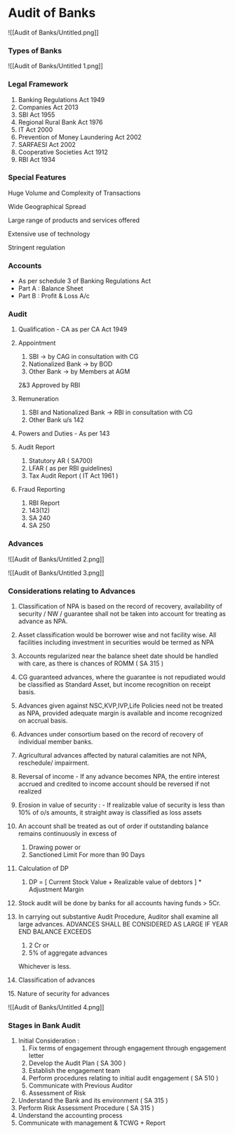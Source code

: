 # Audit of Banks

![[Audit of Banks/Untitled.png]]

### Types of Banks

![[Audit of Banks/Untitled 1.png]]

### Legal Framework

1. Banking Regulations Act 1949
2. Companies Act 2013
3. SBI Act 1955
4. Regional Rural Bank Act 1976
5. IT Act 2000
6. Prevention of Money Laundering Act 2002
7. SARFAESI Act 2002
8. Cooperative Societies Act 1912
9. RBI Act 1934

### Special Features

Huge Volume and Complexity of Transactions

Wide Geographical Spread

Large range of products and services offered

Extensive use of technology

Stringent regulation

### Accounts

- As per schedule 3 of Banking Regulations Act
- Part A : Balance Sheet
- Part B : Profit & Loss A/c

### Audit

1. Qualification - CA as per CA Act 1949
2. Appointment 
    1. SBI → by CAG in consultation with CG
    2. Nationalized Bank → by BOD
    3. Other Bank → by Members at AGM

    2&3 Approved by RBI

3. Remuneration 
    1. SBI and Nationalized Bank → RBI in consultation with CG
    2. Other Bank u/s 142 
4. Powers and Duties - As per 143
5. Audit Report 
    1. Statutory AR ( SA700)
    2. LFAR ( as per RBI guidelines)
    3. Tax Audit Report ( IT Act 1961 )
6. Fraud Reporting
    1. RBI Report
    2. 143(12)
    3. SA 240
    4. SA 250

### Advances

![[Audit of Banks/Untitled 2.png]]

![[Audit of Banks/Untitled 3.png]]

### Considerations relating to Advances

1. Classification of NPA is based on the record of recovery, availability of security / NW / guarantee shall not be taken into account for treating as advance as NPA.
2. Asset classification would be borrower wise and not facility wise. All facilities including investment in securities would be termed as NPA
3. Accounts regularized near the balance sheet date should be handled with care, as there is chances of ROMM ( SA 315 )
4. CG guaranteed advances, where the guarantee is not repudiated would be classified as Standard Asset, but income recognition on receipt basis.
5. Advances given against NSC,KVP,IVP,Life Policies need not be treated as NPA, provided adequate margin is available and income recognized on accrual basis.
6. Advances under consortium based on the record of recovery of individual member banks.
7. Agricultural advances affected by natural calamities are not NPA, reschedule/ impairment.
8. Reversal of income - If any advance becomes NPA, the entire interest accrued and credited to income account should be reversed if not realized
9. Erosion in value of security : - If realizable value of security is less than 10% of o/s amounts, it straight away is classified as loss assets
10. An account shall be treated as out of order if outstanding balance remains continuously in excess of
    1. Drawing power or
    2. Sanctioned Limit
    For more than 90 Days
11. Calculation of DP 
    1. DP = [ Current Stock Value + Realizable value of debtors ] * Adjustment Margin
12. Stock audit will be done by banks for all accounts having funds > 5Cr.
13. In carrying out substantive Audit Procedure, Auditor shall examine all large advances.
ADVANCES SHALL BE CONSIDERED AS LARGE IF YEAR END BALANCE EXCEEDS 
    1. 2 Cr or
    2. 5% of aggregate advances 

    Whichever is less.

14. Classification of advances 
<Insert Missing Portion here>
15. Nature of security for advances

![[Audit of Banks/Untitled 4.png]]

### Stages in Bank Audit

1. Initial Consideration : 
    1. Fix terms of engagement through engagement through engagement letter
    2. Develop the Audit Plan ( SA 300 )
    3. Establish the engagement team
    4. Perform procedures relating to initial audit engagement ( SA 510 )
    5. Communicate with Previous Auditor 
    6. Assessment of Risk
2. Understand the Bank and its environment ( SA 315 )
3. Perform Risk Assessment Procedure ( SA 315 )
4. Understand the accounting process
5. Communicate with management & TCWG + Report